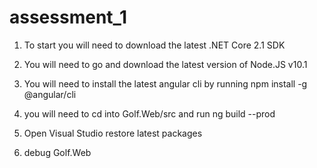 # assessment_1

1. To start you will need to download the latest .NET Core 2.1 SDK
2. You will need to go and download the latest version of Node.JS v10.1
3. You will need to install the latest angular cli by running npm install -g @angular/cli

4. you will need to cd into Golf.Web/src and run ng build --prod 
5. Open Visual Studio restore latest packages 
6. debug Golf.Web 
